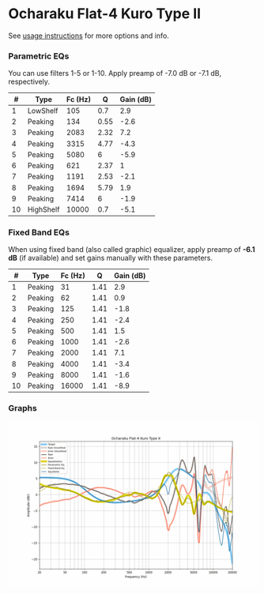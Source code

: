 # Ocharaku Flat-4 Kuro Type II
See [usage instructions](https://github.com/jaakkopasanen/AutoEq#usage) for more options and info.

### Parametric EQs
You can use filters 1-5 or 1-10. Apply preamp of -7.0 dB or -7.1 dB, respectively.

|   # | Type      |   Fc (Hz) |    Q |   Gain (dB) |
|-----|-----------|-----------|------|-------------|
|   1 | LowShelf  |       105 | 0.7  |         2.9 |
|   2 | Peaking   |       134 | 0.55 |        -2.6 |
|   3 | Peaking   |      2083 | 2.32 |         7.2 |
|   4 | Peaking   |      3315 | 4.77 |        -4.3 |
|   5 | Peaking   |      5080 | 6    |        -5.9 |
|   6 | Peaking   |       621 | 2.37 |         1   |
|   7 | Peaking   |      1191 | 2.53 |        -2.1 |
|   8 | Peaking   |      1694 | 5.79 |         1.9 |
|   9 | Peaking   |      7414 | 6    |        -1.9 |
|  10 | HighShelf |     10000 | 0.7  |        -5.1 |

### Fixed Band EQs
When using fixed band (also called graphic) equalizer, apply preamp of **-6.1 dB** (if available) and set gains manually with these parameters.

|   # | Type    |   Fc (Hz) |    Q |   Gain (dB) |
|-----|---------|-----------|------|-------------|
|   1 | Peaking |        31 | 1.41 |         2.9 |
|   2 | Peaking |        62 | 1.41 |         0.9 |
|   3 | Peaking |       125 | 1.41 |        -1.8 |
|   4 | Peaking |       250 | 1.41 |        -2.4 |
|   5 | Peaking |       500 | 1.41 |         1.5 |
|   6 | Peaking |      1000 | 1.41 |        -2.6 |
|   7 | Peaking |      2000 | 1.41 |         7.1 |
|   8 | Peaking |      4000 | 1.41 |        -3.4 |
|   9 | Peaking |      8000 | 1.41 |        -1.6 |
|  10 | Peaking |     16000 | 1.41 |        -8.9 |

### Graphs
![](./Ocharaku%20Flat-4%20Kuro%20Type%20II.png)
